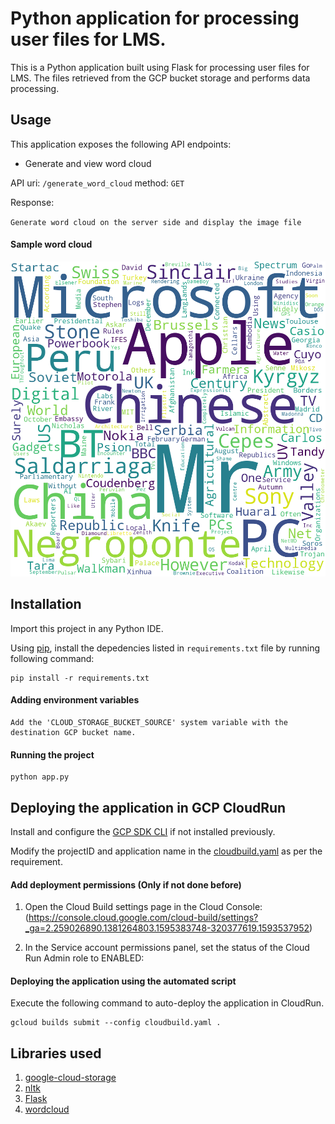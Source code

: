 # Python application for processing user files for LMS.

This is a Python application built using Flask for processing user files for LMS.
The files retrieved from the GCP bucket storage and performs data processing.

## Usage

This application exposes the following API endpoints: 

- Generate and view word cloud
 
API uri: `/generate_word_cloud` method: `GET`

Response: 

`Generate word cloud on the server side and display the image file`

#### Sample word cloud

![wordcloud](./word_cloud.png)
 
## Installation

Import this project in any Python IDE.

Using [pip](https://pypi.org/project/pip/), install the depedencies listed in `requirements.txt` file by running following command:

```
pip install -r requirements.txt
```

#### Adding environment variables
```
Add the 'CLOUD_STORAGE_BUCKET_SOURCE' system variable with the destination GCP bucket name.
```

#### Running the project
```
python app.py
```

## Deploying the application in GCP CloudRun


Install and configure the [GCP SDK CLI](https://cloud.google.com/sdk) if not installed previously.

Modify the projectID and application name in the [cloudbuild.yaml](./cloudbuild.yaml) as per the requirement.

#### Add deployment permissions (Only if not done before)

1. Open the Cloud Build settings page in the Cloud Console:
(https://console.cloud.google.com/cloud-build/settings?_ga=2.259026890.1381264803.1595383748-320377619.1593537952)

2. In the Service account permissions panel, set the status of the Cloud Run Admin role to ENABLED:

#### Deploying the application using the automated script
Execute the following command to auto-deploy the application in CloudRun.
```
gcloud builds submit --config cloudbuild.yaml .
```


## Libraries used

1) [google-cloud-storage](https://pypi.org/project/google-cloud-storage/)
2) [nltk](https://pypi.org/project/nltk/)
3) [Flask](https://pypi.org/project/Flask/)
4) [wordcloud](https://pypi.org/project/wordcloud/)